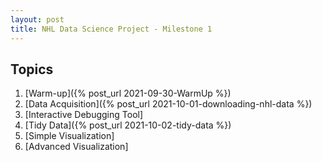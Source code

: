 ```yaml
---
layout: post
title: NHL Data Science Project - Milestone 1
---
```


## Topics
1. [Warm-up]({% post_url 2021-09-30-WarmUp %})
2. [Data Acquisition]({% post_url 2021-10-01-downloading-nhl-data %})
3. [Interactive Debugging Tool]
4. [Tidy Data]({% post_url 2021-10-02-tidy-data %})
5. [Simple Visualization]
6. [Advanced Visualization]

